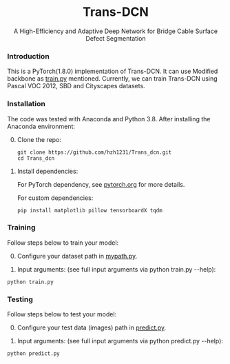   <h1 align="center">
  Trans-DCN
</h1>
<p align="center">
  A High-Efficiency and Adaptive Deep Network for Bridge Cable Surface Defect Segmentation
</p>

### Introduction
This is a PyTorch(1.8.0) implementation of Trans-DCN. It can use Modified backbone as [train.py](https://github.com/hzh1231/Trans_dcn/blob/master/train.py) mentioned. Currently, we can train Trans-DCN using Pascal VOC 2012, SBD and Cityscapes datasets.

### Installation
The code was tested with Anaconda and Python 3.8. After installing the Anaconda environment:

0. Clone the repo:
    ```Shell
    git clone https://github.com/hzh1231/Trans_dcn.git
    cd Trans_dcn
    ```

1. Install dependencies:

    For PyTorch dependency, see [pytorch.org](https://pytorch.org/) for more details.

    For custom dependencies:
    ```Shell
    pip install matplotlib pillow tensorboardX tqdm
    ```

### Training
Follow steps below to train your model:

0. Configure your dataset path in [mypath.py](https://github.com/hzh1231/Trans_dcn/blob/master/mypath.py).

1. Input arguments: (see full input arguments via python train.py --help):
  ```Shell
python train.py
 ```

### Testing
Follow steps below to test your model:

0. Configure your test data (images) path in [predict.py](https://github.com/hzh1231/Trans_dcn/blob/master/predict.py).

1. Input arguments: (see full input arguments via python predict.py --help):
  ```Shell
python predict.py
 ```


